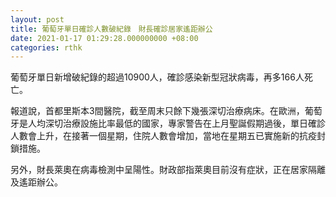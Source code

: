 ```yaml
---
layout: post
title: 葡萄牙單日確診人數破紀錄　財長確診居家遙距辦公
date: 2021-01-17 01:29:28.000000000 +08:00
categories: rthk
---
```


葡萄牙單日新增破紀錄的超過10900人，確診感染新型冠狀病毒，再多166人死亡。

報道說，首都里斯本3間醫院，截至周末只餘下幾張深切治療病床。在歐洲，葡萄牙是人均深切治療設施比率最低的國家，專家警告在上月聖誕假期過後，單日確診人數會上升，在接著一個星期，住院人數會增加，當地在星期五已實施新的抗疫封鎖措施。

另外，財長萊奧在病毒檢測中呈陽性。財政部指萊奧目前沒有症狀，正在居家隔離及遙距辦公。
